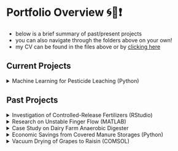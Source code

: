 # Portfolio Overview 🌀🤠❗️

* below is a brief summary of past/present projects
* you can also navigate through the folders above on your own!
* my CV can be found in the files above or by [clicking here](https://github.com/izguenther6/Portfolio/blob/main/CV%20-%20Isaiah%20Guenther.pdf)

## Current Projects

<details>
<summary>Machine Learning for Pesticide Leaching (Python)</summary>

* Collaborative project for Cornell Soil & Water Lab and NYS Department of Environmental Conservation
* Building an XGBoost binary classifer model to predict whether or not pesticides will leach
* [read more](https://github.com/izguenther6/Portfolio/tree/main/1%29%20Cornell%20Soil%20and%20Water%20Lab%2C%20Oct.%202022%20-%20Present/Predicting%20Pesticide%20Contamination%20in%20New%20York%20Aquifers)

</details>

## Past Projects

<details>
<summary>Investigation of Controlled-Release Fertilizers (RStudio) </summary>

* Internship project with Costa Farms in Miami, FL
* Performed experimental study on the efficacy of different controlled-release fertilizers
* [read more](https://github.com/izguenther6/Portfolio/tree/main/3%29%20Costa%20Farms%20-%20Summer%202023)

</details>

<details>
<summary>Research on Unstable Finger Flow (MATLAB)</summary>

* Research project with Cornell Soil & Water Lab
* Studied how water infiltrates soil 
* [read more](https://github.com/izguenther6/Portfolio/tree/main/1%29%20Cornell%20Soil%20and%20Water%20Lab%2C%20Oct.%202022%20-%20Present/Unstable%20Finger%20Flow)

</details>

<details>
<summary>Case Study on Dairy Farm Anaerobic Digester</summary>

* Research project with Cornell PRO-DAIRY
* Co-authored report on a dairy farm's anaerobic digester renovation process
* [read more](https://github.com/izguenther6/Portfolio/tree/main/2%29%20Cornell%20PRO-DAIRY%2C%20Jan.%202024%20-%20Present%20/Wagner%20Farms%20Case%20Study)

</details>

<details>
<summary>Economic Savings from Covered Manure Storages (Python)</summary>

* Research project with Cornell PRO-DAIRY
* Calculated the economic savings from covered manure storages
* [read more](https://github.com/izguenther6/Portfolio/tree/main/2%29%20Cornell%20PRO-DAIRY%2C%20Jan.%202024%20-%20Present%20/Covered%20Storage%20Mass%20Balances)

</details>

<details>
<summary>Vacuum Drying of Grapes to Raisin (COMSOL)</summary>

* Class project for BEE 4630: Digital Food Engineering
* Created COMSOL simulation of how a grape is vacuum dried to a raisin
* [read more](https://github.com/izguenther6/Portfolio/tree/main/4%29%20BEE%204630%20-%20Digital%20Food%20Engineering%2C%20Spring%202023)

</details>
